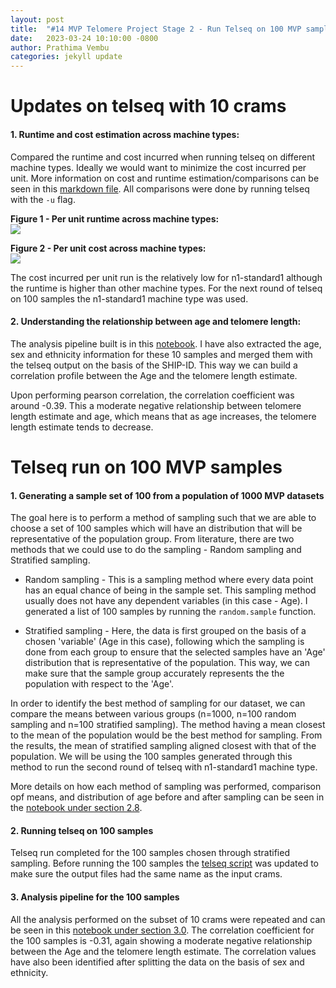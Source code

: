 ```yaml
---
layout: post
title:  "#14 MVP Telomere Project Stage 2 - Run Telseq on 100 MVP samples"
date:   2023-03-24 10:10:00 -0800
author: Prathima Vembu 
categories: jekyll update
---
```



# Updates on telseq with 10 crams 

#### 1. Runtime and cost estimation across machine types: 

Compared the runtime and cost incurred when running telseq on different machine types. Ideally we would want to minimize the cost incurred per unit. More information on cost and runtime estimation/comparisons can be seen in this [markdown file](https://github.com/va-big-data-genomics/mvp-telomere-analysis/blob/main/background/Runtime-and-Cost-estimation-telseq.md). All comparisons were done by running telseq with the ```-u``` flag. 


**Figure 1 - Per unit runtime across machine types:** <br>
![](assets/Per_unit_runtime_across_machine_types.png)


**Figure 2 - Per unit cost across machine types:** <br>
![](assets/Per_unit_cost_across_machine_types.png)

The cost incurred per unit run is the relatively low for n1-standard1 although the runtime is higher than other machine types. For the next round of telseq on 100 samples the n1-standard1 machine type was used. 

#### 2. Understanding the relationship between age and telomere length:  

 The analysis pipeline built is in this [notebook](https://github.com/va-big-data-genomics/mvp-telomere-analysis/blob/main/analysis-pipeline/MVP-Telomere-study.ipynb). I have also extracted the age, sex and ethnicity information for these 10 samples and merged them with the telseq output on the basis of the SHIP-ID. This way we can build a correlation profile between the Age and the telomere length estimate. 

Upon performing pearson correlation, the correlation coefficient was around -0.39. This a moderate negative relationship between telomere length estimate and age, which means that as age increases, the telomere length estimate tends to decrease. 

# Telseq run on 100 MVP samples  

#### 1. Generating a sample set of 100 from a population of 1000 MVP datasets 

The goal here is to perform a method of sampling such that we are able to choose a set of 100 samples which will have an distribution that will be representative of the population group. From literature, there are two methods that we could use to do the sampling - Random sampling and Stratified sampling. 

- Random sampling - This is a sampling method where every data point has an equal chance of being in the sample set. This sampling method usually does not have any dependent variables (in this case - Age). I generated a list of 100 samples by running the ```random.sample``` function.  

- Stratified sampling - Here, the data is first grouped on the basis of a chosen 'variable' (Age in this case), following which the sampling is done from each group to ensure that the selected samples have an 'Age' distribution that is representative of the population. This way, we can make sure that the sample group accurately represents the the population with respect to the 'Age'.  

In order to identify the best method of sampling for our dataset, we can compare the means between various groups (n=1000, n=100 random sampling and n=100 stratified sampling). The method having a mean closest to the mean of the population would be the best method for sampling. From the results, the mean of stratified sampling aligned closest with that of the population. We will be using the 100 samples generated through this method to run the second round of telseq with n1-standard1 machine type. 

More details on how each method of sampling was performed, comparison opf means, and distribution of age before and after sampling can be seen in the [notebook under section 2.8](https://github.com/va-big-data-genomics/mvp-telomere-analysis/blob/main/analysis-pipeline/MVP-Telomere-study.ipynb).

#### 2. Running telseq on 100 samples 

Telseq run completed for the 100 samples chosen through stratified sampling. Before running the 100 samples the [telseq script](https://github.com/va-big-data-genomics/mvp-telomere-analysis/blob/main/scripts/batch-telseq-script.sh) was updated to make sure the output files had the same name as the input crams. 


#### 3. Analysis pipeline for the 100 samples 

All the analysis performed on the subset of 10 crams were repeated and can be seen in this [notebook under section 3.0](https://github.com/va-big-data-genomics/mvp-telomere-analysis/blob/main/analysis-pipeline/MVP-Telomere-study.ipynb). The correlation coefficient for the 100 samples is -0.31, again showing a moderate negative relationship between the Age and the telomere length estimate. The correlation values have also been identified after splitting the data on the basis of sex and ethnicity. 



